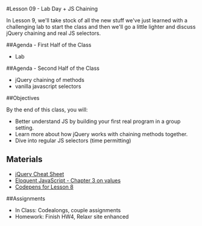 #Lesson 09 - Lab Day + JS Chaining

In Lesson 9, we'll take stock of all the new stuff we've just learned with a challenging lab to start the class and then we'll go a little lighter and discuss jQuery chaining and real JS selectors.

##Agenda - First Half of the Class

*	Lab

##Agenda - Second Half of the Class

* jQuery chaining of methods
* vanilla javascript selectors

##Objectives

By the end of this class, you will:

* Better understand JS by building your first real program in a group setting.
* Learn more about how jQuery works with chaining methods together.
* Dive into regular JS selectors (time permitting)

## Materials
* [jQuery Cheat Sheet](https://oscarotero.com/jquery/)
* [Eloquent JavaScript - Chapter 3 on values](http://eloquentjavascript.net/03_functions.html)
* [Codepens for Lesson 8](http://codepen.io/collection/XQbVKG/)

##Assignments
* In Class: Codealongs, couple assignments
* Homework: Finish HW4, Relaxr site enhanced

